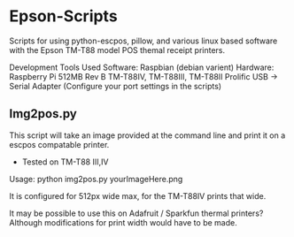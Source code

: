Epson-Scripts
=============

Scripts for using python-escpos, pillow, and various linux based software with the Epson TM-T88 model POS themal receipt printers.

Development Tools Used
  Software: 
    Raspbian (debian varient)
  Hardware: 
    Raspberry Pi 512MB Rev B
    TM-T88IV, TM-T88III, TM-T88II
    Prolific USB -> Serial Adapter (Configure your port settings in the scripts)

Img2pos.py
----------

This script will take an image provided at the command line and print it on a escpos compatable printer.
  - Tested on TM-T88 III,IV

Usage: python img2pos.py yourImageHere.png

It is configured for 512px wide max, for the TM-T88IV prints that wide.

It may be possible to use this on Adafruit / Sparkfun thermal printers?
  Although modifications for print width would have to be made.

